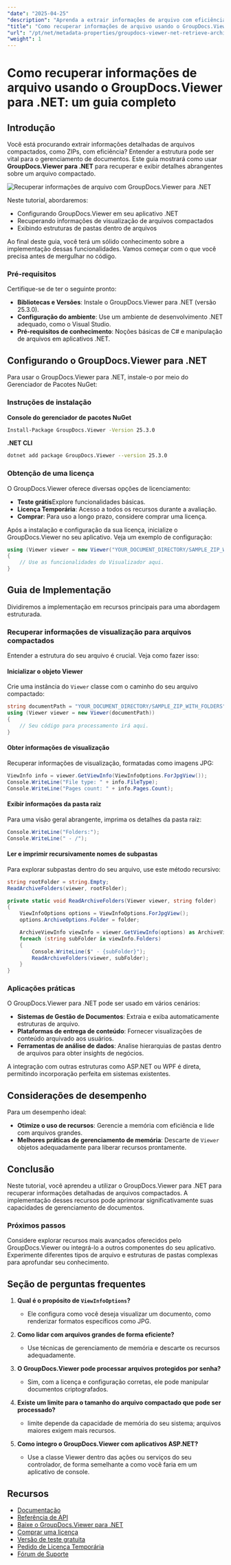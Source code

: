 ```yaml
---
"date": "2025-04-25"
"description": "Aprenda a extrair informações de arquivo com eficiência usando o GroupDocs.Viewer para .NET. Este guia aborda configuração, exemplos de código e aplicações práticas."
"title": "Como recuperar informações de arquivo usando o GroupDocs.Viewer para .NET - Um guia completo"
"url": "/pt/net/metadata-properties/groupdocs-viewer-net-retrieve-archive-info/"
"weight": 1
---
```


# Como recuperar informações de arquivo usando o GroupDocs.Viewer para .NET: um guia completo

## Introdução

Você está procurando extrair informações detalhadas de arquivos compactados, como ZIPs, com eficiência? Entender a estrutura pode ser vital para o gerenciamento de documentos. Este guia mostrará como usar **GroupDocs.Viewer para .NET** para recuperar e exibir detalhes abrangentes sobre um arquivo compactado.

![Recuperar informações de arquivo com GroupDocs.Viewer para .NET](/viewer/metadata-properties/retrieve-archive-information.png)

Neste tutorial, abordaremos:
- Configurando GroupDocs.Viewer em seu aplicativo .NET
- Recuperando informações de visualização de arquivos compactados
- Exibindo estruturas de pastas dentro de arquivos

Ao final deste guia, você terá um sólido conhecimento sobre a implementação dessas funcionalidades. Vamos começar com o que você precisa antes de mergulhar no código.

### Pré-requisitos

Certifique-se de ter o seguinte pronto:

- **Bibliotecas e Versões**: Instale o GroupDocs.Viewer para .NET (versão 25.3.0).
- **Configuração do ambiente**: Use um ambiente de desenvolvimento .NET adequado, como o Visual Studio.
- **Pré-requisitos de conhecimento**: Noções básicas de C# e manipulação de arquivos em aplicativos .NET.

## Configurando o GroupDocs.Viewer para .NET

Para usar o GroupDocs.Viewer para .NET, instale-o por meio do Gerenciador de Pacotes NuGet:

### Instruções de instalação

**Console do gerenciador de pacotes NuGet**
```bash
Install-Package GroupDocs.Viewer -Version 25.3.0
```

**.NET CLI**
```bash
dotnet add package GroupDocs.Viewer --version 25.3.0
```

### Obtenção de uma licença

O GroupDocs.Viewer oferece diversas opções de licenciamento:
- **Teste grátis**Explore funcionalidades básicas.
- **Licença Temporária**: Acesso a todos os recursos durante a avaliação.
- **Comprar**: Para uso a longo prazo, considere comprar uma licença.

Após a instalação e configuração da sua licença, inicialize o GroupDocs.Viewer no seu aplicativo. Veja um exemplo de configuração:

```csharp
using (Viewer viewer = new Viewer("YOUR_DOCUMENT_DIRECTORY/SAMPLE_ZIP_WITH_FOLDERS"))
{
    // Use as funcionalidades do Visualizador aqui.
}
```

## Guia de Implementação

Dividiremos a implementação em recursos principais para uma abordagem estruturada.

### Recuperar informações de visualização para arquivos compactados

Entender a estrutura do seu arquivo é crucial. Veja como fazer isso:

#### Inicializar o objeto Viewer

Crie uma instância do `Viewer` classe com o caminho do seu arquivo compactado:

```csharp
string documentPath = "YOUR_DOCUMENT_DIRECTORY/SAMPLE_ZIP_WITH_FOLDERS";
using (Viewer viewer = new Viewer(documentPath))
{
    // Seu código para processamento irá aqui.
}
```

#### Obter informações de visualização

Recuperar informações de visualização, formatadas como imagens JPG:

```csharp
ViewInfo info = viewer.GetViewInfo(ViewInfoOptions.ForJpgView());
Console.WriteLine("File type: " + info.FileType);
Console.WriteLine("Pages count: " + info.Pages.Count);
```

#### Exibir informações da pasta raiz

Para uma visão geral abrangente, imprima os detalhes da pasta raiz:

```csharp
Console.WriteLine("Folders:");
Console.WriteLine(" - /");
```

#### Ler e imprimir recursivamente nomes de subpastas

Para explorar subpastas dentro do seu arquivo, use este método recursivo:

```csharp
string rootFolder = string.Empty;
ReadArchiveFolders(viewer, rootFolder);

private static void ReadArchiveFolders(Viewer viewer, string folder)
{
    ViewInfoOptions options = ViewInfoOptions.ForJpgView();
    options.ArchiveOptions.Folder = folder;

    ArchiveViewInfo viewInfo = viewer.GetViewInfo(options) as ArchiveViewInfo;
    foreach (string subFolder in viewInfo.Folders)
    {
        Console.WriteLine($" - {subFolder}");
        ReadArchiveFolders(viewer, subFolder);
    }
}
```

### Aplicações práticas

O GroupDocs.Viewer para .NET pode ser usado em vários cenários:
- **Sistemas de Gestão de Documentos**: Extraia e exiba automaticamente estruturas de arquivo.
- **Plataformas de entrega de conteúdo**: Fornecer visualizações de conteúdo arquivado aos usuários.
- **Ferramentas de análise de dados**: Analise hierarquias de pastas dentro de arquivos para obter insights de negócios.

A integração com outras estruturas como ASP.NET ou WPF é direta, permitindo incorporação perfeita em sistemas existentes.

## Considerações de desempenho

Para um desempenho ideal:
- **Otimize o uso de recursos**: Gerencie a memória com eficiência e lide com arquivos grandes.
- **Melhores práticas de gerenciamento de memória**: Descarte de `Viewer` objetos adequadamente para liberar recursos prontamente.

## Conclusão

Neste tutorial, você aprendeu a utilizar o GroupDocs.Viewer para .NET para recuperar informações detalhadas de arquivos compactados. A implementação desses recursos pode aprimorar significativamente suas capacidades de gerenciamento de documentos.

### Próximos passos

Considere explorar recursos mais avançados oferecidos pelo GroupDocs.Viewer ou integrá-lo a outros componentes do seu aplicativo. Experimente diferentes tipos de arquivo e estruturas de pastas complexas para aprofundar seu conhecimento.

## Seção de perguntas frequentes

1. **Qual é o propósito de `ViewInfoOptions`?**
   - Ele configura como você deseja visualizar um documento, como renderizar formatos específicos como JPG.

2. **Como lidar com arquivos grandes de forma eficiente?**
   - Use técnicas de gerenciamento de memória e descarte os recursos adequadamente.

3. **O GroupDocs.Viewer pode processar arquivos protegidos por senha?**
   - Sim, com a licença e configuração corretas, ele pode manipular documentos criptografados.

4. **Existe um limite para o tamanho do arquivo compactado que pode ser processado?**
   - limite depende da capacidade de memória do seu sistema; arquivos maiores exigem mais recursos.

5. **Como integro o GroupDocs.Viewer com aplicativos ASP.NET?**
   - Use a classe Viewer dentro das ações ou serviços do seu controlador, de forma semelhante a como você faria em um aplicativo de console.

## Recursos

- [Documentação](https://docs.groupdocs.com/viewer/net/)
- [Referência de API](https://reference.groupdocs.com/viewer/net/)
- [Baixe o GroupDocs.Viewer para .NET](https://releases.groupdocs.com/viewer/net/)
- [Comprar uma licença](https://purchase.groupdocs.com/buy)
- [Versão de teste gratuita](https://releases.groupdocs.com/viewer/net/)
- [Pedido de Licença Temporária](https://purchase.groupdocs.com/temporary-license/)
- [Fórum de Suporte](https://forum.groupdocs.com/c/viewer/9)